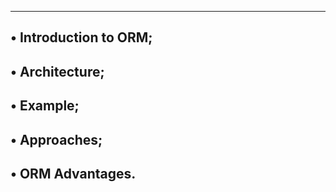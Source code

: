----------------------------------
• Introduction to ORM;
----------------------------------
• Architecture;
-----------------------------------
• Example;
-----------------------------------
• Approaches;
--------------------------------
• ORM Advantages.
---------------------------------
